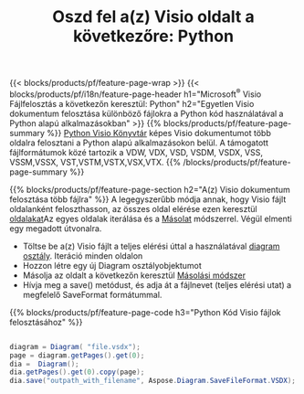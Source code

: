 ﻿---
title: "Oszd fel a(z) Visio oldalt a következőre: Python"
url: /hu/python-java/splitter/
description: Python forráskód, amely elmagyarázza, hogyan lehet Microsoft Visio fájlt több fájlra felosztani Python alkalmazásban
---
{{< blocks/products/pf/feature-page-wrap >}}
{{< blocks/products/pf/i18n/feature-page-header h1="Microsoft<sup>&reg;</sup> Visio Fájlfelosztás a következőn keresztül: Python" h2="Egyetlen Visio dokumentum felosztása különböző fájlokra a Python kód használatával a Python alapú alkalmazásokban" >}}
{{% blocks/products/pf/feature-page-summary %}}
[Python Visio Könyvtár](/diagram/python-java/) képes Visio dokumentumot több oldalra felosztani a Python alapú alkalmazásokon belül. A támogatott fájlformátumok közé tartozik a VDW, VDX, VSD, VSDM, VSDX, VSS, VSSM,VSSX, VST,VSTM,VSTX,VSX,VTX.
{{% /blocks/products/pf/feature-page-summary %}}

{{% blocks/products/pf/feature-page-section h2="A(z) Visio dokumentum felosztása több fájlra" %}}
A legegyszerűbb módja annak, hogy Visio fájlt oldalanként feloszthasson, az összes oldal elérése ezen keresztül [oldalakat](https://reference.aspose.com/diagram/python-java/asposediagram.api/diagram#Pages)Az egyes oldalak iterálása és a [Másolat](https://reference.aspose.com/diagram/python-java/asposediagram.api/page#copy(com.aspose.diagram.Page)) módszerrel. Végül elmenti egy megadott útvonalra. 

+ Töltse be a(z) Visio fájlt a teljes elérési úttal a használatával [diagram osztály](https://reference.aspose.com/diagram/python-java/asposediagram.api/diagram).
Iteráció minden oldalon
+ Hozzon létre egy új Diagram osztályobjektumot
+ Másolja az oldalt a következőn keresztül [Másolási módszer](https://reference.aspose.com/diagram/python-java/asposediagram.api/page#copy(com.aspose.diagram.Page))
+ Hívja meg a save() metódust, és adja át a fájlnevet (teljes elérési utat) a megfelelő SaveFormat formátummal.

{{% blocks/products/pf/feature-page-code h3="Python Kód Visio fájlok felosztásához" %}}

```cs

diagram = Diagram( "file.vsdx");
page = diagram.getPages().get(0);
dia =  Diagram();
dia.getPages().get(0).copy(page);
dia.save("outpath_with_filename", Aspose.Diagram.SaveFileFormat.VSDX);  


```

